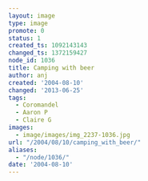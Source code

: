 ```yaml
---
layout: image
type: image
promote: 0
status: 1
created_ts: 1092143143
changed_ts: 1372159427
node_id: 1036
title: Camping with beer
author: anj
created: '2004-08-10'
changed: '2013-06-25'
tags:
  - Coromandel
  - Aaron P
  - Claire G
images:
  - image/images/img_2237-1036.jpg
url: "/2004/08/10/camping_with_beer/"
aliases:
  - "/node/1036/"
date: '2004-08-10'
---
```


